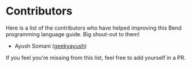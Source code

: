 # Contributors

Here is a list of the contributors who have helped improving this Bend programming language guide. Big shout-out to them!

- Ayush Somani ([geekyayush](https://github.com/geekyayush))

If you feel you're missing from this list, feel free to add yourself in a PR.

